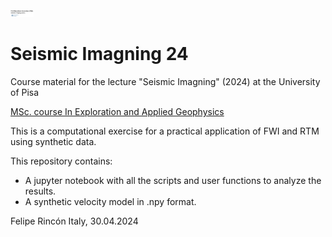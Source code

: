 <img src="./img/1_lmag.png" style="zoom:5%;" />

# Seismic Imagning 24
Course material for the lecture "Seismic Imagning" (2024) at the University of Pisa

[MSc. course In Exploration and Applied Geophysics](https://www.dst.unipi.it/home-wgf.html)

This is a computational exercise for a practical application of FWI and RTM using synthetic data.

This repository contains:
- A jupyter notebook with all the scripts and user functions to analyze the results. 
- A synthetic velocity model in .npy format.



Felipe Rincón
Italy, 30.04.2024
